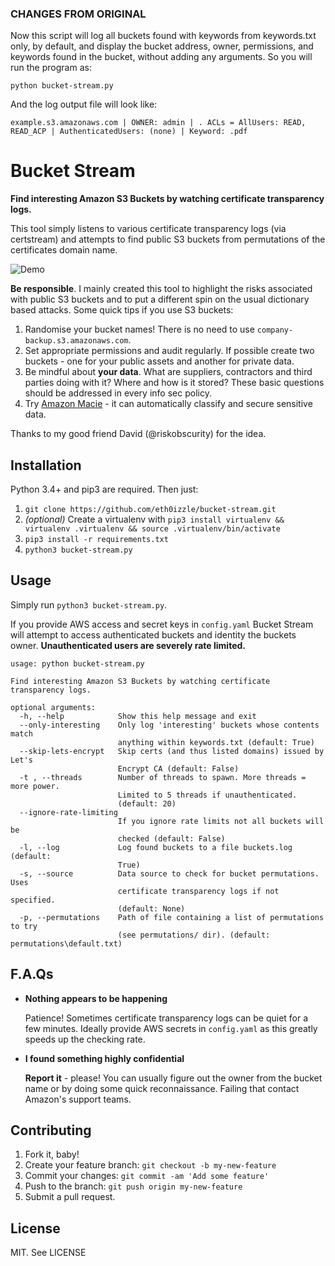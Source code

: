### CHANGES FROM ORIGINAL

Now this script will log all buckets found with keywords from keywords.txt only, by default, and display the bucket address, owner, permissions, and keywords found in the bucket, without adding any arguments. So you will run the program as:

```
python bucket-stream.py
```

And the log output file will look like:

```
example.s3.amazonaws.com | OWNER: admin | . ACLs = AllUsers: READ, READ_ACP | AuthenticatedUsers: (none) | Keyword: .pdf
```

# Bucket Stream

**Find interesting Amazon S3 Buckets by watching certificate transparency logs.**

This tool simply listens to various certificate transparency logs (via certstream) and attempts to find public S3 buckets from permutations of the certificates domain name.

![Demo](https://i.imgur.com/ZFkIYhD.jpg)

**Be responsible**. I mainly created this tool to highlight the risks associated with public S3 buckets and to put a different spin on the usual dictionary based attacks. Some quick tips if you use S3 buckets:

1) Randomise your bucket names! There is no need to use `company-backup.s3.amazonaws.com`.
2) Set appropriate permissions and audit regularly. If possible create two buckets - one for your public assets and another for private data.
3) Be mindful about **your data**. What are suppliers, contractors and third parties doing with it? Where and how is it stored? These basic questions should be addressed in every info sec policy.
4) Try [Amazon Macie](https://aws.amazon.com/macie/) - it can automatically classify and secure sensitive data.

Thanks to my good friend David (@riskobscurity) for the idea.

## Installation

Python 3.4+ and pip3 are required. Then just:

1. `git clone https://github.com/eth0izzle/bucket-stream.git`
2. *(optional)* Create a virtualenv with `pip3 install virtualenv && virtualenv .virtualenv && source .virtualenv/bin/activate`
2. `pip3 install -r requirements.txt`
3. `python3 bucket-stream.py`

## Usage

Simply run `python3 bucket-stream.py`.

If you provide AWS access and secret keys in `config.yaml` Bucket Stream will attempt to access authenticated buckets and identity the buckets owner. **Unauthenticated users are severely rate limited.**

    usage: python bucket-stream.py

    Find interesting Amazon S3 Buckets by watching certificate transparency logs.

    optional arguments:
      -h, --help            Show this help message and exit
      --only-interesting    Only log 'interesting' buckets whose contents match
                            anything within keywords.txt (default: True)
      --skip-lets-encrypt   Skip certs (and thus listed domains) issued by Let's
                            Encrypt CA (default: False)
      -t , --threads        Number of threads to spawn. More threads = more power.
                            Limited to 5 threads if unauthenticated.
                            (default: 20)
      --ignore-rate-limiting
                            If you ignore rate limits not all buckets will be
                            checked (default: False)
      -l, --log             Log found buckets to a file buckets.log (default:
                            True)
      -s, --source          Data source to check for bucket permutations. Uses
                            certificate transparency logs if not specified.
                            (default: None)
      -p, --permutations    Path of file containing a list of permutations to try
                            (see permutations/ dir). (default: permutations\default.txt)

## F.A.Qs

- **Nothing appears to be happening**

   Patience! Sometimes certificate transparency logs can be quiet for a few minutes. Ideally provide AWS secrets in `config.yaml` as this greatly speeds up the checking rate.

- **I found something highly confidential**

   **Report it** - please! You can usually figure out the owner from the bucket name or by doing some quick reconnaissance. Failing that contact Amazon's support teams.

## Contributing

1. Fork it, baby!
2. Create your feature branch: `git checkout -b my-new-feature`
3. Commit your changes: `git commit -am 'Add some feature'`
4. Push to the branch: `git push origin my-new-feature`
5. Submit a pull request.

## License

MIT. See LICENSE
